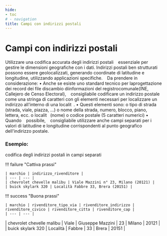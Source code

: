 ```yaml
---
hide:
- toc
# - navigation
title: Campi con indirizzi postali
---
```


# Campi con indirizzi postali

Utilizzare una codifica accurata degli indirizzi postali   essenziale per gestire le dimensioni geografiche con i dati. Indirizzi postali ben strutturati possono essere geolocalizzati, generando coordinate di latitudine e longitudine, utilizzando applicazioni specifiche.
  Da prendere in considerazione:
• Anche se esiste uno standard tecnico per laprogettazione dei record dei file discambio diinformazioni del registrocomunale(INE, Callejero de Censo Electoral),   consigliabile codificare un indirizzo postale come una stringa di caratteri con gli elementi necessari per localizzare un indirizzo all'interno di una localit .
• Questi elementi sono:
o tipo di strada (strada, viale, piazza, ...)
o nome della strada, numero, blocco, piano, lettera, ecc.
o localit  (nome)
o codice postale (5 caratteri numerici)
• Quando   possibile,   consigliabile utilizzare anche campi separati per i valori di latitudine e longitudine corrispondenti al punto geografico dell'indirizzo postale.


### Esempio:

codifica degli indirizzi postali in campi separati

!!! failure "Cattiva prassi"

    | marchio | indirizzo_rivenditore |
    | --- | --- |
    | chevrolet chevelle malibu | Viale Mazzini n° 23, Milano (20121) |
    | buick skylark 320 | Località Fabbre 33, Brera (20151) |
  
!!! success "Buona prassi"

    | marchio | rivenditore_tipo_via | rivenditore_indirizzo | rivenditore_civico | rivenditore_citta | rivenditore_cap |
    | --- | --- |
   | chevrolet chevelle malibu | Viale | Giuseppe Mazzini | 23 | Milano | 20121 |
   | buick skylark 320 | Località | Fabbre | 33 | Brera | 20151 |
   